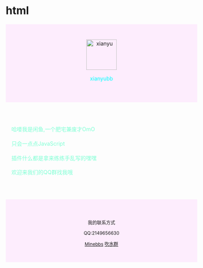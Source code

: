 # html
<!DOCTYPE html>
<html lang="zh_CN">
  <head>
    <meta charset="UTF-8" />
    <meta http-equiv="X-UA-Compatible" content="IE=edge" />
    <meta name="viewport" content="width=device-width, initial-scale=1.0" />
    <title>XianYu的个人网站</title>
  </head>
  <body>
    <div style="background: #f1f1; text-align: center; padding: 40px">
      <img
        src="https://i.328888.xyz/2023/01/17/Hf0wy.jpeg"
        alt="xianyu"
        border="0"
        width="80px"
        height="80px"
      />
      <p style="color: aqua">xianyubb</p>
    </div>
    <div
      style="
        max-width: 700px;
        margin: 30px auto;
        padding: 15px;
        line-height: 1.7;
        color: aquamarine;
      "
    >
      <p>哈喽我是闲鱼,一个肥宅兼废才OmO</p>
      <p>只会一点点JavaScript</p>
      <p>插件什么都是拿来练练手乱写的嘿嘿</p>
      <p>欢迎来我们的QQ群找我哦</p>
    </div>
    <div
      style="
        background: #f1f1;
        text-align: center;
        padding: 40px;
        font-size: 12px;
      "
    >
      <p>我的联系方式</p>
      <p>QQ:2149656630</p>
      <a href="https://www.minebbs.com/members/xianyubb.42760/">Minebbs</a>
      <a href="https://jq.qq.com/?_wv=1027&k=ogsGoGRs">吹水群</a>
    </div>
  </body>
</html>
